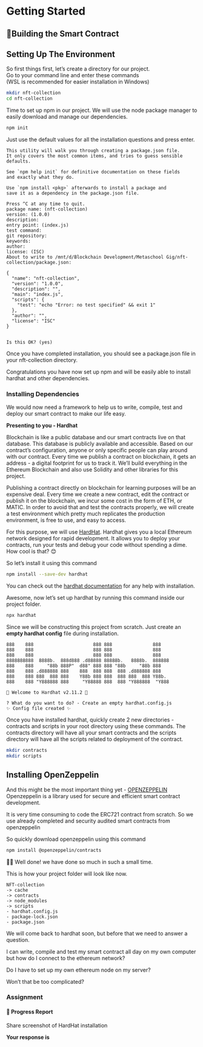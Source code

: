 ﻿# Getting Started

## **🧱Building the Smart Contract**

## Setting Up The Environment

So first things first, let’s create a directory for our project.  
Go to your command line and enter these commands  
(WSL is recommended for easier installation in Windows)

```bash
mkdir nft-collection  
cd nft-collection
```

Time to set up npm in our project. We will use the node package manager to easily download and manage our dependencies.

```bash
npm init
```

Just use the default values for all the installation questions and press enter.

```
This utility will walk you through creating a package.json file.
It only covers the most common items, and tries to guess sensible defaults.
 
See `npm help init` for definitive documentation on these fields
and exactly what they do.
 
Use `npm install <pkg>` afterwards to install a package and
save it as a dependency in the package.json file.
 
Press ^C at any time to quit.
package name: (nft-collection)
version: (1.0.0)
description:
entry point: (index.js)
test command:
git repository:
keywords:
author:
license: (ISC)
About to write to /mnt/d/Blockchain Development/Metaschool Gig/nft-collection/package.json:
 
{
  "name": "nft-collection",
  "version": "1.0.0",
  "description": "",
  "main": "index.js",
  "scripts": {
    "test": "echo "Error: no test specified" && exit 1"
  },
  "author": "",
  "license": "ISC"
}
 
 
Is this OK? (yes)
```

Once you have completed installation, you should see a package.json file in your nft-collection directory.

Congratulations you have now set up npm and will be easily able to install hardhat and other dependencies.

### Installing Dependencies

We would now need a framework to help us to write, compile, test and deploy our smart contract to make our life easy.

**Presenting to you - Hardhat**

Blockchain is like a public database and our smart contracts live on that database. This database is publicly available and accessible. Based on our contract’s configuration, anyone or only specific people can play around with our contract. Every time we publish a contract on blockchain, it gets an address - a digital footprint for us to track it. We’ll build everything in the Ethereum Blockchain and also use Solidity and other libraries for this project.

Publishing a contract directly on blockchain for learning purposes will be an expensive deal. Every time we create a new contract, edit the contract or publish it on the blockchain, we incur some cost in the form of ETH, or MATIC. In order to avoid that and test the contracts properly, we will create a test environment which pretty much replicates the production environment, is free to use, and easy to access.

For this purpose, we will use  [HardHat](https://hardhat.org/). Hardhat gives you a local Ethereum network designed for rapid development. It allows you to deploy your contracts, run your tests and debug your code without spending a dime. How cool is that? 😊

So let’s install it using this command

```bash
npm install --save-dev hardhat
```

You can check out the  [hardhat documentation](https://hardhat.org/getting-started/)  for any help with installation.

Awesome, now let’s set up hardhat by running this command inside our project folder.

```bash
npx hardhat
```

Since we will be constructing this project from scratch. Just create an  **empty hardhat config**  file during installation.

```
888    888                      888 888               888
888    888                      888 888               888
888    888                      888 888               888
8888888888  8888b.  888d888 .d88888 88888b.   8888b.  888888
888    888     "88b 888P"  d88" 888 888 "88b     "88b 888
888    888 .d888888 888    888  888 888  888 .d888888 888
888    888 888  888 888    Y88b 888 888  888 888  888 Y88b.
888    888 "Y888888 888     "Y88888 888  888 "Y888888  "Y888

👷 Welcome to Hardhat v2.11.2 👷‍

? What do you want to do? - Create an empty hardhat.config.js
✨ Config file created ✨
```

Once you have installed hardhat, quickly create 2 new directories - contracts and scripts in your root directory using these commands. The contracts directory will have all your smart contracts and the scripts directory will have all the scripts related to deployment of the contract.

```bash
mkdir contracts
mkdir scripts
```

## Installing OpenZeppelin

And this might be the most important thing yet - [OPENZEPPELIN](https://www.openzeppelin.com/)  
Openzeppelin is a library used for secure and efficient smart contract development.

It is very time consuming to code the ERC721 contract from scratch. So we use already completed and security audited smart contracts from openzeppelin

So quickly download openzeppelin using this command

```bash
npm install @openzeppelin/contracts
```

👏👏 Well done! we have done so much in such a small time.

This is how your project folder will look like now.

```
NFT-collection
-> cache
-> contracts
-> node_modules
-> scripts
- hardhat.config.js
- package-lock.json
- package.json
```

We will come back to hardhat soon, but before that we need to answer a question.

I can write, compile and test my smart contract all day on my own computer but how do I connect to the ethereum network?

Do I have to set up my own ethereum node on my server?  
  
Won’t that be too complicated?

### Assignment

#### 🚨 Progress Report

Share screenshot of HardHat installation

**Your response is**
